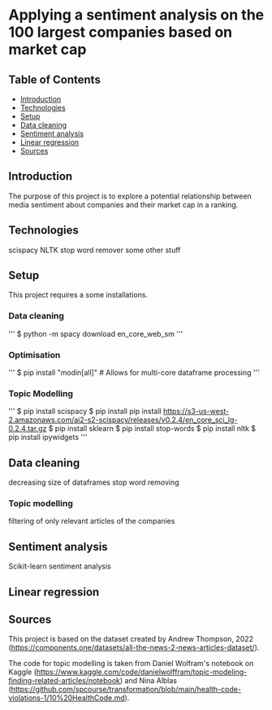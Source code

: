 # Applying a sentiment analysis on the 100 largest companies based on market cap
## Table of Contents
* [Introduction](#introduction)
* [Technologies](#technologies)
* [Setup](#setup)
* [Data cleaning](#data-cleaning)
* [Sentiment analysis](#sentiment-analysis)
* [Linear regression](#linear-regression)
* [Sources](#sources)

## Introduction
The purpose of this project is to explore a potential relationship between media sentiment about companies and their market cap in a ranking.

## Technologies
scispacy
NLTK stop word remover
some other stuff

## Setup
This project requires a some installations.

### Data cleaning
'''
$ python -m spacy download en_core_web_sm
'''
### Optimisation
'''
$ pip install "modin[all]" # Allows for multi-core dataframe processing
'''
### Topic Modelling
'''
$ pip install scispacy
$ pip install pip install https://s3-us-west-2.amazonaws.com/ai2-s2-scispacy/releases/v0.2.4/en_core_sci_lg-0.2.4.tar.gz
$ pip install sklearn
$ pip install stop-words
$ pip install nltk
$ pip install ipywidgets
'''


## Data cleaning
decreasing size of dataframes
stop word removing

### Topic modelling
filtering of only relevant articles of the companies

## Sentiment analysis
Scikit-learn sentiment analysis

## Linear regression

## Sources
This project is based on the dataset created by Andrew Thompson, 2022 (https://components.one/datasets/all-the-news-2-news-articles-dataset/).

The code for topic modelling is taken from Daniel Wolfram's notebook on Kaggle (https://www.kaggle.com/code/danielwolffram/topic-modeling-finding-related-articles/notebook) 
and Nina Alblas (https://github.com/spcourse/transformation/blob/main/health-code-violations-1/10%20HealthCode.md).
